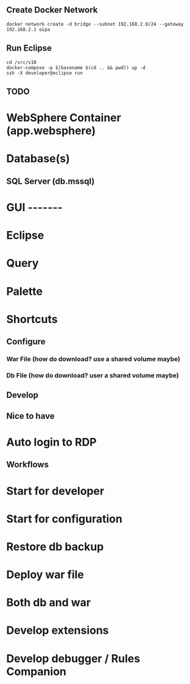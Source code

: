 ## Create Docker Network
```
docker network create -d bridge --subnet 192.168.2.0/24 --gateway 192.168.2.1 oipa
```

## Run Eclipse
```
cd /src/v10
docker-compose -p $(basename $(cd .. && pwd)) up -d
ssh -X developer@eclipse run
```

## TODO
# WebSphere Container (app.websphere)
# Database(s)
## SQL Server (db.mssql)
# GUI -------
# Eclipse
# Query
# Palette
# Shortcuts
## Configure
### War File (how do download? use a shared volume maybe)
### Db File (how do download? user a shared volume maybe)
## Develop

## Nice to have
# Auto login to RDP


## Workflows
# Start for developer
# Start for configuration
# Restore db backup
# Deploy war file
# Both db and war
# Develop extensions
# Develop debugger / Rules Companion
